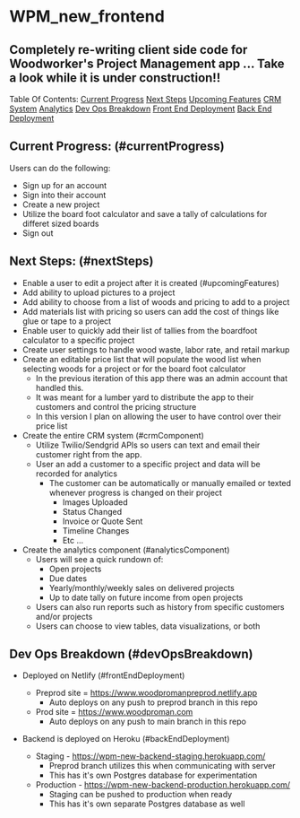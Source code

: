 # WPM_new_frontend
## Completely re-writing client side code for Woodworker's Project Management app ... Take a look while it is under construction!!

Table Of Contents:
[Current Progress](#currentProgress)
[Next Steps](#nextSteps)
  [Upcoming Features](#upcomingFeatures)
  [CRM System](#crmComponent)
  [Analytics](#analyticsComponent)
[Dev Ops Breakdown](#devOpsBreakdown)
  [Front End Deployment](#frontEndDeployment)
  [Back End Deployment](#backEndDeployment)

## Current Progress: (#currentProgress)

Users can do the following:
* Sign up for an account
* Sign into their account
* Create a new project
* Utilize the board foot calculator and save a tally of calculations for differet sized boards
* Sign out

## Next Steps: (#nextSteps)

* Enable a user to edit a project after it is created (#upcomingFeatures)
* Add ability to upload pictures to a project
* Add ability to choose from a list of woods and pricing to add to a project
* Add materials list with pricing so users can add the cost of things like glue or tape to a project
* Enable user to quickly add their list of tallies from the boardfoot calculator to a specific project
* Create user settings to handle wood waste, labor rate, and retail markup
* Create an editable price list that will populate the wood list when selecting woods for a project or for the board foot calculator
  * In the previous iteration of this app there was an admin account that handled this.
  * It was meant for a lumber yard to distribute the app to their customers and control the pricing structure
  * In this version I plan on allowing the user to have control over their price list
* Create the entire CRM system (#crmComponent)
  * Utilize Twilio/Sendgrid APIs so users can text and email their customer right from the app.
  * User an add a customer to a specific project and data will be recorded for analytics
    * The customer can be automatically or manually emailed or texted whenever progress is changed on their project
      * Images Uploaded
      * Status Changed
      * Invoice or Quote Sent
      * Timeline Changes
      * Etc ... 
* Create the analytics component (#analyticsComponent)
  * Users will see a quick rundown of:
    * Open projects
    * Due dates
    * Yearly/monthly/weekly sales on delivered projects
    * Up to date tally on future income from open projects
  * Users can also run reports such as history from specific customers and/or projects
  * Users can choose to view tables, data visualizations, or both

## Dev Ops Breakdown (#devOpsBreakdown)

* Deployed on Netlify (#frontEndDeployment)
  * Preprod site = https://www.woodpromanpreprod.netlify.app
    * Auto deploys on any push to preprod branch in this repo
  * Prod site = https://www.woodproman.com
    * Auto deploys on any push to main branch in this repo

* Backend is deployed on Heroku (#backEndDeployment)
  * Staging - https://wpm-new-backend-staging.herokuapp.com/
    * Preprod branch utilizes this when communicating with server
    * This has it's own Postgres database for experimentation
  * Production - https://wpm-new-backend-production.herokuapp.com/
    * Staging can be pushed to production when ready
    * This has it's own separate Postgres database as well



